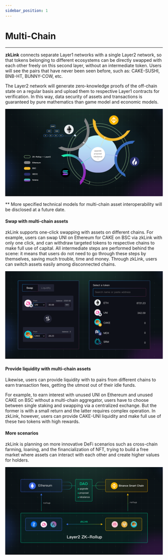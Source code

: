 ```yaml
---
sidebar_position: 1
---
```


# Multi-Chain

---

**zkLink** connects separate Layer1 networks with a single Layer2 network, so that tokens belonging to different ecosystems can be directly swapped with each other freely on this second layer, without an intermediate token. Users will see the pairs that have never been seen before, such as: CAKE-SUSHI, BNB-HT, BUNNY-COW, etc.

The Layer2 network will generate zero-knowledge proofs of the off-chain state on a regular basis and upload them to respective Layer1 contracts for verification. In this way, data security of assets and transactions is guaranteed by pure mathematics than game model and economic models.

![coss-chain](../../static/img/coss-chain.png)

** More specified technical models for multi-chain asset interoperability will be disclosed at a future date.


#### Swap with multi-chain assets

zkLink supports one-click swapping with assets on different chains. For example, users can swap UNI on Ethereum for CAKE on BSC via zkLink with only one click, and can withdraw targeted tokens to respective chains to make full use of capital. All intermediate steps are performed behind the scene: it means that users do not need to go through these steps by themselves, saving much trouble, time and money. Through zkLink, users can switch assets easily among disconnected chains.

![swap with multi-chain assets](../../static/img/swap-with.png)


#### Provide liquidity with multi-chain assets

Likewise, users can provide liquidity with to pairs from different chains to earn transaction fees, getting the utmost out of their idle funds.

For example, to earn interest with unused UNI on Ethereum and unused CAKE on BSC without a multi-chain aggregator, users have to choose between single staking and swapping via a centralized exchange. But the former is with a small return and the latter requires complex operation. In zkLink, however, users can provide CAKE-UNI liquidity and make full use of these two tokens with high rewards.




#### More scenarios

zkLink is planning on more innovative DeFi scenarios such as cross-chain farming, loaning, and the financialization of NFT, trying to build a free market where assets can interact with each other and create higher values for holders.

<!-- more scenarios插图 -->
![more scenarios](../../static/img/more-scenarios.png)







